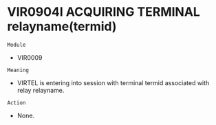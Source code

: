 # VIR0904I ACQUIRING TERMINAL relayname(termid)

`Module`
- VIR0009

`Meaning`
- VIRTEL is entering into session with terminal termid associated with relay relayname.

`Action`
- None.
